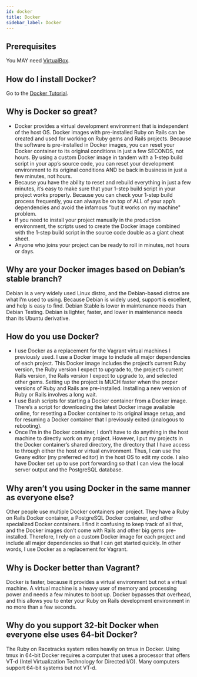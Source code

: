 ```yaml
---
id: docker
title: Docker
sidebar_label: Docker
---
```


## Prerequisites
You MAY need [VirtualBox](virtualbox.html).

## How do I install Docker?
Go to the [Docker Tutorial](https://github.com/rubyonracetracks/tutorial-docker-stretch).

## Why is Docker so great?
* Docker provides a virtual development environment that is independent of the host OS. Docker images with pre-installed Ruby on Rails can be created and used for working on Ruby gems and Rails projects. Because the software is pre-installed in Docker images, you can reset your Docker container to its original conditions in just a few SECONDS, not hours. By using a custom Docker image in tandem with a 1-step build script in your app’s source code, you can reset your development environment to its original conditions AND be back in business in just a few minutes, not hours.
* Because you have the ability to reset and rebuild everything in just a few minutes, it’s easy to make sure that your 1-step build script in your project works properly. Because you can check your 1-step build process frequently, you can always be on top of ALL of your app’s dependencies and avoid the infamous "but it works on my machine" problem.
* If you need to install your project manually in the production environment, the scripts used to create the Docker image combined with the 1-step build script in the source code double as a giant cheat sheet.
* Anyone who joins your project can be ready to roll in minutes, not hours or days.

## Why are your Docker images based on Debian’s stable branch?
Debian is a very widely used Linux distro, and the Debian-based distros are what I’m used to using. Because Debian is widely used, support is excellent, and help is easy to find. Debian Stable is lower in maintenance needs than Debian Testing. Debian is lighter, faster, and lower in maintenance needs than its Ubuntu derivative.

## How do you use Docker?
* I use Docker as a replacement for the Vagrant virtual machines I previously used. I use a Docker image to include all major dependencies of each project. This Docker image includes the project’s current Ruby version, the Ruby version I expect to upgrade to, the project’s current Rails version, the Rails version I expect to upgrade to, and selected other gems. Setting up the project is MUCH faster when the proper versions of Ruby and Rails are pre-installed. Installing a new version of Ruby or Rails involves a long wait.
* I use Bash scripts for starting a Docker container from a Docker image. There’s a script for downloading the latest Docker image available online, for resetting a Docker container to its original image setup, and for resuming a Docker container that I previously exited (analogous to rebooting).
* Once I’m in the Docker container, I don’t have to do anything in the host machine to directly work on my project. However, I put my projects in the Docker container’s shared directory, the directory that I have access to through either the host or virtual environment. Thus, I can use the Geany editor (my preferred editor) in the host OS to edit my code. I also have Docker set up to use port forwarding so that I can view the local server output and the PostgreSQL database.

## Why aren’t you using Docker in the same manner as everyone else?
Other people use multiple Docker containers per project. They have a Ruby on Rails Docker container, a PostgreSQL Docker container, and other specialized Docker containers. I find it confusing to keep track of all that, and the Docker images don't come with Rails and other big gems pre-installed. Therefore, I rely on a custom Docker image for each project and include all major dependencies so that I can get started quickly. In other words, I use Docker as a replacement for Vagrant.

## Why is Docker better than Vagrant?
Docker is faster, because it provides a virtual environment but not a virtual machine. A virtual machine is a heavy user of memory and processing power and needs a few minutes to boot up. Docker bypasses that overhead, and this allows you to enter your Ruby on Rails development environment in no more than a few seconds.

## Why do you support 32-bit Docker when everyone else uses 64-bit Docker?
The Ruby on Racetracks system relies heavily on tmux in Docker. Using tmux in 64-bit Docker requires a computer that uses a processor that offers VT-d (Intel Virtualization Technology for Directed I/O).  Many computers support 64-bit systems but not VT-d.
